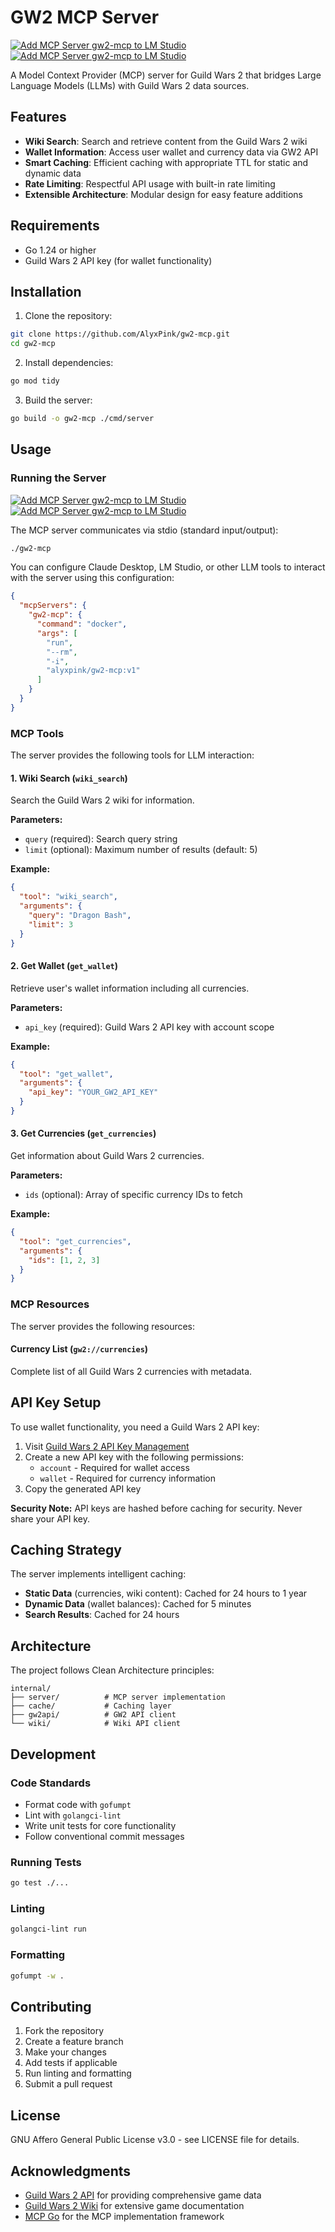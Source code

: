 # GW2 MCP Server

[![Add MCP Server gw2-mcp to LM Studio](https://files.lmstudio.ai/deeplink/mcp-install-light.svg#gh-light-mode-only)](https://lmstudio.ai/install-mcp?name=gw2-mcp&config=eyJjb21tYW5kIjoiZG9ja2VyIiwiYXJncyI6WyJydW4iLCItLXJtIiwiLWkiLCJhbHl4cGluay9ndzItbWNwOnYxIl19#gh-light-mode-only)
[![Add MCP Server gw2-mcp to LM Studio](https://files.lmstudio.ai/deeplink/mcp-install-dark.svg#gh-dark-mode-only)](https://lmstudio.ai/install-mcp?name=gw2-mcp&config=eyJjb21tYW5kIjoiZG9ja2VyIiwiYXJncyI6WyJydW4iLCItLXJtIiwiLWkiLCJhbHl4cGluay9ndzItbWNwOnYxIl19#gh-dark-mode-only)

A Model Context Provider (MCP) server for Guild Wars 2 that bridges Large Language Models (LLMs) with Guild Wars 2 data sources.

## Features

- **Wiki Search**: Search and retrieve content from the Guild Wars 2 wiki
- **Wallet Information**: Access user wallet and currency data via GW2 API
- **Smart Caching**: Efficient caching with appropriate TTL for static and dynamic data
- **Rate Limiting**: Respectful API usage with built-in rate limiting
- **Extensible Architecture**: Modular design for easy feature additions

## Requirements

- Go 1.24 or higher
- Guild Wars 2 API key (for wallet functionality)

## Installation

1. Clone the repository:
```bash
git clone https://github.com/AlyxPink/gw2-mcp.git
cd gw2-mcp
```

2. Install dependencies:
```bash
go mod tidy
```

3. Build the server:
```bash
go build -o gw2-mcp ./cmd/server
```

## Usage

### Running the Server

[![Add MCP Server gw2-mcp to LM Studio](https://files.lmstudio.ai/deeplink/mcp-install-light.svg#gh-light-mode-only)](https://lmstudio.ai/install-mcp?name=gw2-mcp&config=eyJjb21tYW5kIjoiZG9ja2VyIiwiYXJncyI6WyJydW4iLCItLXJtIiwiLWkiLCJhbHl4cGluay9ndzItbWNwOnYxIl19#gh-light-mode-only)
[![Add MCP Server gw2-mcp to LM Studio](https://files.lmstudio.ai/deeplink/mcp-install-dark.svg#gh-dark-mode-only)](https://lmstudio.ai/install-mcp?name=gw2-mcp&config=eyJjb21tYW5kIjoiZG9ja2VyIiwiYXJncyI6WyJydW4iLCItLXJtIiwiLWkiLCJhbHl4cGluay9ndzItbWNwOnYxIl19#gh-dark-mode-only)

The MCP server communicates via stdio (standard input/output):

```bash
./gw2-mcp
```

You can configure Claude Desktop, LM Studio, or other LLM tools to interact with the server using this configuration:
```json
{
  "mcpServers": {
    "gw2-mcp": {
      "command": "docker",
      "args": [
        "run",
        "--rm",
        "-i",
        "alyxpink/gw2-mcp:v1"
      ]
    }
  }
}
```

### MCP Tools

The server provides the following tools for LLM interaction:

#### 1. Wiki Search (`wiki_search`)

Search the Guild Wars 2 wiki for information.

**Parameters:**
- `query` (required): Search query string
- `limit` (optional): Maximum number of results (default: 5)

**Example:**
```json
{
  "tool": "wiki_search",
  "arguments": {
    "query": "Dragon Bash",
    "limit": 3
  }
}
```

#### 2. Get Wallet (`get_wallet`)

Retrieve user's wallet information including all currencies.

**Parameters:**
- `api_key` (required): Guild Wars 2 API key with account scope

**Example:**
```json
{
  "tool": "get_wallet",
  "arguments": {
    "api_key": "YOUR_GW2_API_KEY"
  }
}
```

#### 3. Get Currencies (`get_currencies`)

Get information about Guild Wars 2 currencies.

**Parameters:**
- `ids` (optional): Array of specific currency IDs to fetch

**Example:**
```json
{
  "tool": "get_currencies",
  "arguments": {
    "ids": [1, 2, 3]
  }
}
```

### MCP Resources

The server provides the following resources:

#### Currency List (`gw2://currencies`)

Complete list of all Guild Wars 2 currencies with metadata.

## API Key Setup

To use wallet functionality, you need a Guild Wars 2 API key:

1. Visit [Guild Wars 2 API Key Management](https://account.arena.net/applications)
2. Create a new API key with the following permissions:
   - `account` - Required for wallet access
   - `wallet` - Required for currency information
3. Copy the generated API key

**Security Note:** API keys are hashed before caching for security. Never share your API key.

## Caching Strategy

The server implements intelligent caching:

- **Static Data** (currencies, wiki content): Cached for 24 hours to 1 year
- **Dynamic Data** (wallet balances): Cached for 5 minutes
- **Search Results**: Cached for 24 hours

## Architecture

The project follows Clean Architecture principles:

```
internal/
├── server/          # MCP server implementation
├── cache/           # Caching layer
├── gw2api/          # GW2 API client
└── wiki/            # Wiki API client
```

## Development

### Code Standards

- Format code with `gofumpt`
- Lint with `golangci-lint`
- Write unit tests for core functionality
- Follow conventional commit messages

### Running Tests

```bash
go test ./...
```

### Linting

```bash
golangci-lint run
```

### Formatting

```bash
gofumpt -w .
```

## Contributing

1. Fork the repository
2. Create a feature branch
3. Make your changes
4. Add tests if applicable
5. Run linting and formatting
6. Submit a pull request

## License

GNU Affero General Public License v3.0 - see LICENSE file for details.

## Acknowledgments

- [Guild Wars 2 API](https://wiki.guildwars2.com/wiki/API:Main) for providing comprehensive game data
- [Guild Wars 2 Wiki](https://wiki.guildwars2.com/) for extensive game documentation
- [MCP Go](https://github.com/mark3labs/mcp-go) for the MCP implementation framework
